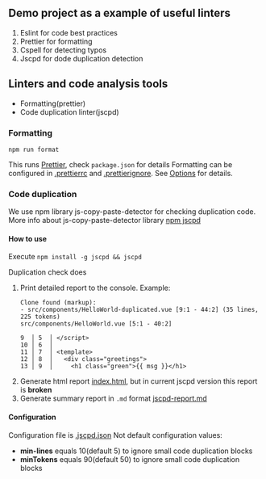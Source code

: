 ## Demo project as a example of useful linters

1. Eslint for code best practices
1. Prettier for formatting
1. Cspell for detecting typos
1. Jscpd for dode duplication detection


## Linters and code analysis tools
- Formatting(prettier)
- Code duplication linter(jscpd)


### Formatting 
```
npm run format
``` 
This runs [Prettier](https://prettier.io), check `package.json` for details
Formatting can be configured in [.prettierrc](.prettierrc) and [.prettierignore](.prettierignore). See [Options](https://prettier.io/docs/en/options.html) for details.  


### Code duplication 
We use npm library js-copy-paste-detector for checking duplication code.
More info about js-copy-paste-detector library [npm jscpd](https://www.npmjs.com/package/jscpd)

#### How to use
Execute `npm install -g jscpd && jscpd`

Duplication check does
1. Print detailed report to the console. Example: 
    ```
    Clone found (markup):
    - src/components/HelloWorld-duplicated.vue [9:1 - 44:2] (35 lines, 225 tokens)
    src/components/HelloWorld.vue [5:1 - 40:2]

    9  │ 5  │ </script>                                                                                 
    10 │ 6  │                                                                                           
    11 │ 7  │ <template>                                                                                
    12 │ 8  │   <div class="greetings">                                                                 
    13 │ 9  │     <h1 class="green">{{ msg }}</h1>    
    ```
1. Generate html report [index.html](reports/html/index.html), but in current jscpd version this report is __broken__ 
1. Generate summary report in `.md` format [jscpd-report.md](reports/jscpd-report.md)

#### Configuration
Configuration file is [.jscpd.json](.jscpd.json)
Not default configuration values: 
- __min-lines__  equals 10(default 5) to ignore small code duplication blocks
- __minTokens__ equals 90(default 50) to ignore small code duplication blocks




